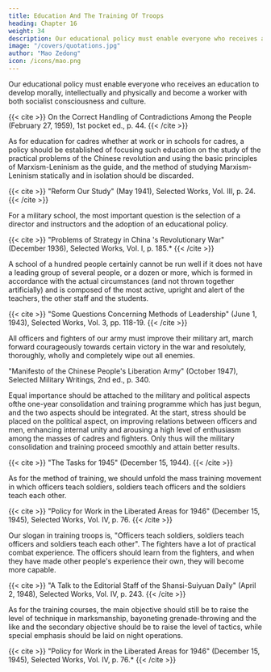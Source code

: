 ```yaml
---
title: Education And The Training Of Troops
heading: Chapter 16
weight: 34
description: Our educational policy must enable everyone who receives an education to develop morally, intellectually and physically
image: "/covers/quotations.jpg"
author: "Mao Zedong"
icon: /icons/mao.png
---
```



Our educational policy must enable everyone who receives an education to develop morally, intellectually and physically and become a worker with both socialist consciousness and culture.

{{< cite >}}
On the Correct Handling of Contradictions Among the People (February 27, 1959), 1st pocket ed., p. 44.
{{< /cite >}}

As for education for cadres whether at work or in schools for cadres, a policy should be established of focusing such education on the study of the practical problems of the Chinese revolution and using the basic principles of Marxism-Leninism as the guide, and the method of studying Marxism-
Leninism statically and in isolation should be discarded.

{{< cite >}}
"Reform Our Study" (May 1941), Selected Works, Vol. III, p. 24.
{{< /cite >}}


For a military school, the most important question is the selection of a director and instructors and the adoption of an educational policy.

{{< cite >}}
"Problems of Strategy in China 's Revolutionary War" (December 1936), Selected Works, Vol. I, p. 185.*
{{< /cite >}}

A school of a hundred people certainly cannot be run well if it does not have a leading group of several people, or a dozen or more, which is formed in accordance with the actual circumstances (and not thrown together artificially) and is composed of the most active, upright and alert of the
teachers, the other staff and the students.

{{< cite >}}
"Some Questions Concerning Methods of Leadership" (June 1, 1943), Selected Works,
Vol. 3, pp. 118-19.
{{< /cite >}}


All officers and fighters of our army must improve their military art, march forward courageously towards certain victory in the war and resolutely, thoroughly, wholly and completely wipe out all enemies.

"Manifesto of the Chinese People's Liberation Army" (October 1947), Selected Military Writings, 2nd ed., p. 340.

Equal importance should be attached to the military and political aspects ofthe one-year consolidation and training programme which has just begun, and the two aspects should be integrated. At the start, stress should be placed on the political aspect, on improving relations between officers and men, enhancing internal unity and arousing a high level of enthusiasm among the
masses of cadres and fighters. Only thus will the military consolidation and training proceed smoothly and attain better results.

{{< cite >}} 
"The Tasks for 1945" (December 15, 1944).
{{< /cite >}}


As for the method of training, we should unfold the mass training movement in which officers teach soldiers, soldiers teach officers and the soldiers teach each other.

{{< cite >}}
"Policy for Work in the Liberated Areas for 1946" (December 15, 1945), Selected Works, Vol. IV, p. 76.
{{< /cite >}}

Our slogan in training troops is, "Officers teach soldiers, soldiers teach
officers and soldiers teach each other". The fighters have a lot of practical
combat experience. The officers should learn from the fighters, and when
they have made other people's experience their own, they will become more
capable.

{{< cite >}}
"A Talk to the Editorial Staff of the Shansi-Suiyuan Daily" (April 2, 1948), Selected Works, Vol. IV, p. 243.
{{< /cite >}}

As for the training courses, the main objective should still be to raise the level
of technique in marksmanship, bayoneting grenade-throwing and the like and
the secondary objective should be to raise the level of tactics, while special
emphasis should be laid on night operations.

{{< cite >}}
"Policy for Work in the Liberated Areas for 1946" (December 15, 1945), Selected Works, Vol. IV, p. 76.*
{{< /cite >}}
